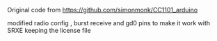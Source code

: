 Original code from 
https://github.com/simonmonk/CC1101_arduino

modified radio config , burst receive and gd0 pins to make it work with SRXE
keeping the license file


